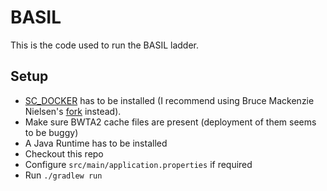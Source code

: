 # BASIL

This is the code used to run the BASIL ladder.

## Setup
* [SC_DOCKER](https://github.com/Games-and-Simulations/sc-docker) has to be installed (I recommend using Bruce Mackenzie Nielsen's [fork](https://github.com/bmnielsen/sc-docker) instead).
* Make sure BWTA2 cache files are present (deployment of them seems to be buggy)
* A Java Runtime has to be installed
* Checkout this repo 
* Configure `src/main/application.properties` if required
* Run `./gradlew run`
 